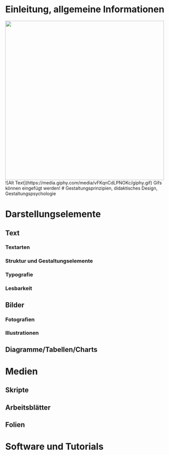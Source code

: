 <!--
author:   Prof. Dr. Bettina Bruder
version:  0.0.1
language: de
narrator: Deutsch Male
comment:  Dies ist das OER Projekt
-->

# Einleitung, allgemeine Informationen
<img src="https://media.giphy.com/media/vFKqnCdLPNOKc/giphy.gif" width="500" height="500" />
![Alt Text](https://media.giphy.com/media/vFKqnCdLPNOKc/giphy.gif)
Gifs können eingefügt werden!
# Gestaltungsprinzipien, didaktisches Design, Gestaltungspsychologie

# Darstellungselemente
## Text
### Textarten
### Struktur und Gestaltungselemente
### Typografie
### Lesbarkeit
## Bilder
### Fotografien
### Illustrationen
## Diagramme/Tabellen/Charts

# Medien
## Skripte
## Arbeitsblätter
## Folien

# Software und Tutorials
